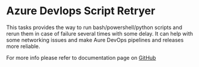 # Azure Devlops Script Retryer

This tasks provides the way to run bash/powershell/python scripts and rerun them in case of failure several times with some delay.
It can help with some networking issues and make Aure DevOps pipelines and releases more reliable. 

For more info please refer to documentation page on [GitHub](https://github.com/ice-ship/script-retryer/)

